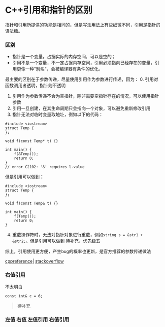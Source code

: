 # C++引用和指针的区别

指针和引用所提供的功能是相同的，但是写法用法上有些细微不同，引用是指针的语法糖。

### 区别

- 指针是一个变量，占据实际的内存空间，可以是空的；
- 引用不是一个变量，不一定占据内存空间，引用必须指向已经存在的变量，引用更像一种"别名"，会被编译器有条件的优化。

最主要的区别在于参数传递，尽量使用引用作为参数进行传递，因为：
0. 引用对函数调用者透明，指针则不透明
1. 引用作为参数传递不会为空指针，除非需要空指针存在的情况，可以使用指针参数
2. 引用一旦创建，在其生命周期只会指向一个对象，可以避免重新修改引用
3. 指针无法对临时变量取地址，例如以下的代码：
```
#include <iostream>
struct Temp {
};

void f(const Temp* t) {}

int main() {
    f(&Temp());
    return 0;
}
// error C2102: '&' requires l-value
```
但是引用可以做到：
```
#include <iostream>
struct Temp {
};

void f(const Temp& t) {}

int main() {
    f(Temp());
    return 0;
}
```
4. 重载操作符时，无法对指针对象进行重载，例如``string s = &str1 + &str2;``。但是引用可以做到
待补充，优先级五


综上，引用使用更方便，产生bug的概率也更新，是官方推荐的参数传递做法

[cppreference](https://en.cppreference.com/w/cpp/language/reference)|
[stackoverflow](https://stackoverflow.com/questions/334856/are-there-benefits-of-passing-by-pointer-over-passing-by-reference-in-c/334944)

### 右值引用
不太明白
```
const int& c = 6;
```
> 待补充 

### 左值 右值 左值引用 右值引用